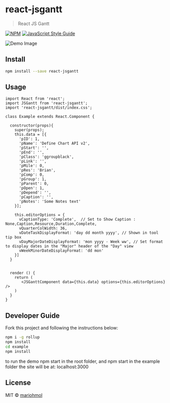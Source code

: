 # react-jsgantt

> React JS Gantt

[![NPM](https://img.shields.io/npm/v/react-jsgantt.svg)](https://www.npmjs.com/package/react-jsgantt) [![JavaScript Style Guide](https://img.shields.io/badge/code_style-standard-brightgreen.svg)](https://standardjs.com)


![Demo Image](/example/demo.gif)

## Install

```bash
npm install --save react-jsgantt
```

## Usage

```tsx
import React from 'react';
import JSGantt from 'react-jsgantt';
import 'react-jsgantt/dist/index.css';

class Example extends React.Component {

  constructor(props){
    super(props);
    this.data = [{
      'pID': 1,
      'pName': 'Define Chart API v2',
      'pStart': '',
      'pEnd': '',
      'pClass': 'ggroupblack',
      'pLink': '',
      'pMile': 0,
      'pRes': 'Brian',
      'pComp': 0,
      'pGroup': 1,
      'pParent': 0,
      'pOpen': 1,
      'pDepend': '',
      'pCaption': '',
      'pNotes': 'Some Notes text'
    }];

    this.editorOptions = {
      vCaptionType: 'Complete',  // Set to Show Caption : None,Caption,Resource,Duration,Complete,
      vQuarterColWidth: 36,
      vDateTaskDisplayFormat: 'day dd month yyyy', // Shown in tool tip box
      vDayMajorDateDisplayFormat: 'mon yyyy - Week ww', // Set format to display dates in the "Major" header of the "Day" view
      vWeekMinorDateDisplayFormat: 'dd mon'
    }]
  }


  render () {
    return (
       <JSGanttComponent data={this.data} options={this.editorOptions} />
    )
  }
}
```

## Developer Guide

Fork this project and following the instructions below:

```sh
npm i -g rollup
npm install
cd example
npm install

```
to run the demo
npm start in the root folder, and npm start in the example folder
the site will be at: localhost:3000


## License

MIT © [mariohmol](https://github.com/mariohmol)
